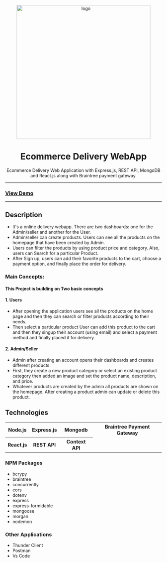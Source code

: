 <div align="center">

  <img src="https://img.freepik.com/premium-vector/mobile-application-online-courier-delivery-home-office-service-concept-courier-man-with-cardboard-box-hands-deliver-give-parcel-customer-isometric-3d-cartoon-vector-illustration_165932-2422.jpg" alt="logo" width="430" height="auto" />

  <h1>Ecommerce Delivery WebApp</h1>
    <p>
    Ecommerce Delivery Web Application with Express.js, REST API, MongoDB and React.js along with Braintree payment gateway.
  </p>

</div>

<hr />

<h3> <a href= "https://charming-lime-scallop.cyclic.cloud" >View Demo</a> </h3>

<hr />

<h2>Description</h2>
<ul>
<li> It's a online delivery webapp. There are two dashboards: one for the Admin/seller and another for the User. </li>
<li>   Admin/seller can create products. Users can see all the products on the homepage that have been created by Admin.</li>
<li> Users can filter the products by using product price and category. Also, users can Search for a particular Product.</li>
<li> After Sign up, users can add their favorite products to the cart, choose a payment option, and finally place the order for delivery. </li>
</ul>

### Main Concepts:

#### This Project is building on Two basic concepts

#### 1. Users

<ul>                                                              
<li> After opening the application users see all the products on the home page and then they can search or filter products according to their needs. </li>   
<li> Then select a particular product User can add this product to the cart and then they singup their account (using email) and select a payment method and finally placed it for delivery. </li> 
</ul>

#### 2. Admin/Seller

<ul>
<li> Admin after creating an account opens their dashboards and creates different products.</li>
<li>  First, they create a new product category or select an existing product category then added an image and set the product name, description, and price. </li>
<li> Whatever products are created by the admin all products are shown on the homepage. After creating a product admin can update or delete this product. </li>
</ul>

<h2>Technologies</h2>
<table>
      <tbody>
        <tr>
           <th>Node.js</th>
          <th>Express.js</th>
           <th>Mongodb</th>
           <th>Braintree Payment Gateway</th>
        </tr>
          <tr>
           <th>React.js</th>
           <th>REST API</th>
           <th>Context API</th>
         </tr>
      </tbody>    
</table>

### <b> NPM Packages </b>

- bcrypy
- braintree
- concurrently
- cors
- dotenv
- express
- express-formidable
- mongoose
- morgan
- nodemon

### Other Applications

- Thunder Client
- Postman
- Vs Code
